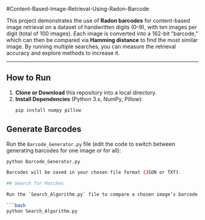 #Content-Based-Image-Retrieval-Using-Radon-Barcode

This project demonstrates the use of **Radon barcodes** for content-based image retrieval on a dataset of handwritten digits (0–9), with ten images per digit (total of 100 images). Each image is converted into a 162-bit “barcode,” which can then be compared via **Hamming distance** to find the most similar image. By running multiple searches, you can measure the retrieval accuracy and explore methods to increase it.

---

## How to Run

1. **Clone or Download** this repository into a local directory.  
2. **Install Dependencies** (Python 3.x, NumPy, Pillow):
   ```bash
   pip install numpy pillow
## Generate Barcodes

Run the `Barcode_Generator.py` file (edit the code to switch between generating barcodes for one image or for all):

```bash
python Barcode_Generator.py

Barcodes will be saved in your chosen file format (JSON or TXT).

## Search for Matches

Run the `Search_Algorithm.py` file to compare a chosen image’s barcode with the rest of the dataset:

```bash
python Search_Algorithm.py

